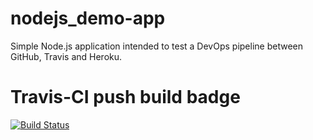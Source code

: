# nodejs_demo-app
Simple Node.js application intended to test a DevOps pipeline between GitHub, Travis and Heroku.

# Travis-CI push build badge
[![Build Status](https://travis-ci.org/ffilho/nodejs_demo-app.svg?branch=master)](https://travis-ci.org/ffilho/nodejs_demo-app)